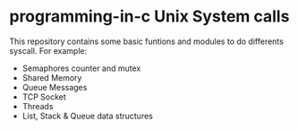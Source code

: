# programming-in-c Unix System calls

This repository contains some basic funtions and modules to do differents syscall.
For example:
* Semaphores counter and mutex
* Shared Memory
* Queue Messages
* TCP Socket
* Threads
* List, Stack & Queue data structures
